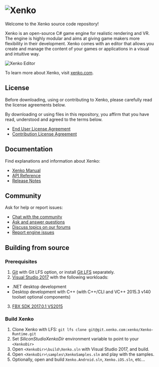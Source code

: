 ![Xenko](https://xenko.com/images/external/xenko-logo-side.png)
=======

Welcome to the Xenko source code repository!

Xenko is an open-source C# game engine for realistic rendering and VR. 
The engine is highly modular and aims at giving game makers more flexibility in their development.
Xenko comes with an editor that allows you create and manage the content of your games or applications in a visual and intuitive way.

![Xenko Editor](https://xenko.com/images/external/script-editor.png)

To learn more about Xenko, visit [xenko.com](https://xenko.com/).

## License

Before downloading, using or contributing to Xenko, please carefully read the license agreements below. 

By downloading or using files in this repository, you affirm that you have read, understood and agreed to the terms below.
* [End User License Agreement](LICENSE.md)
* [Contribution License Agreement](doc/ContributorLicenseAgreement.md)

## Documentation

Find explanations and information about Xenko:
* [Xenko Manual](http://doc.xenko.com/latest/manual)
* [API Reference](http://doc.xenko.com/latest/api/SiliconStudio.Assets.html)
* [Release Notes](http://doc.xenko.com/latest/manual)

## Community

Ask for help or report issues:
* [Chat with the community](https://gitter.im/SiliconStudio/xenko?utm_source=badge&utm_medium=badge&utm_campaign=pr-badge&utm_content=badge)
* [Ask and answer questions](http://answers.xenko.com/)
* [Discuss topics on our forums](http://forums.xenko.com/)
* [Report engine issues](https://github.com/SiliconStudio/xenko/issues)

## Building from source

### Prerequisites

1. [Git](https://git-scm.com/downloads) with Git LFS option, or install [Git LFS](https://git-lfs.github.com/) separately.
2. [Visual Studio 2017](https://www.visualstudio.com/downloads/) with the following workloads:
  * .NET desktop development
  * Desktop development with C++ (with C++/CLI and VC++ 2015.3 v140 toolset optional components)
3. [FBX SDK 2017.0.1 VS2015](http://usa.autodesk.com/adsk/servlet/pc/item?siteID=123112&id=25408427)

### Build Xenko

1. Clone Xenko with LFS: `git lfs clone git@git.xenko.com:xenko/Xenko-Runtime.git`
2. Set *SiliconStudioXenkoDir* environment variable to point to your `<XenkoDir>`
3. Open `<XenkoDir>\build\Xenko.sln` with Visual Studio 2017, and build.
4. Open `<XenkoDir>\samples\XenkoSamples.sln` and play with the samples.
5. Optionally, open and build `Xenko.Android.sln`, `Xenko.iOS.sln`, etc...
